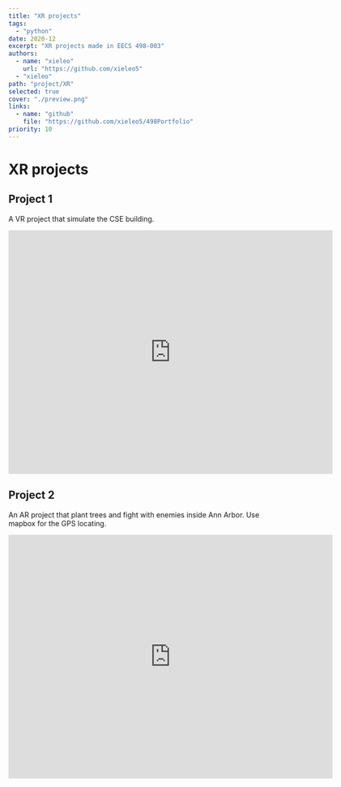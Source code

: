 ```yaml
---
title: "XR projects"
tags:
  - "python"
date: 2020-12
excerpt: "XR projects made in EECS 498-003"
authors:
  - name: "xieleo"
    url: "https://github.com/xieleo5"
  - "xieleo"
path: "project/XR"
selected: true
cover: "./preview.png"
links:
  - name: "github"
    file: "https://github.com/xieleo5/498Portfolio"
priority: 10
---
```

# XR projects

## Project 1
A VR project that simulate the CSE building.

<iframe
    width="640"
    height="480"
    src="https://www.youtube.com/embed/9N9zz3_y5Ps"
    frameborder="0"
    allow="autoplay; encrypted-media"
    allowfullscreen
>
</iframe>

## Project 2
An AR project that plant trees and fight with enemies inside Ann Arbor. Use mapbox for the GPS locating.
<iframe
    width="640"
    height="480"
    src="https://www.youtube.com/embed/wL9UqLRBnA8"
    frameborder="0"
    allow="autoplay; encrypted-media"
    allowfullscreen
>
</iframe>